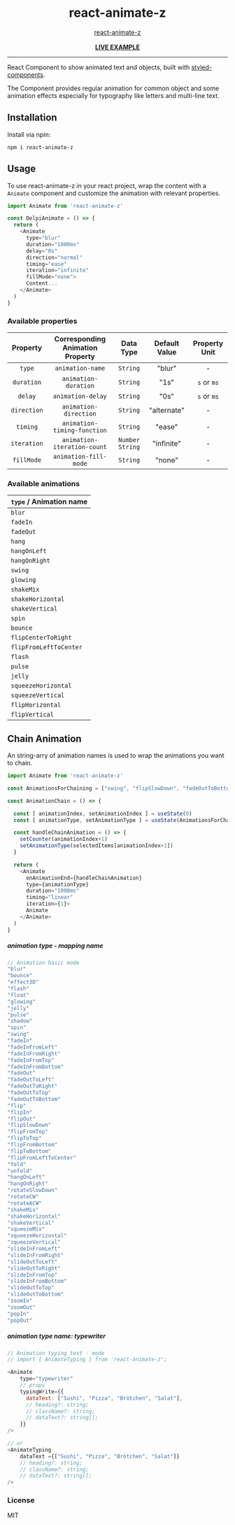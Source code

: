 <div align="center">
    <h1>react-animate-z</h1>
    <a href="https://www.npmjs.com/package/react-animate-z">react-animate-z</a>
    <br />
    <br />
    <b><a href="https://codesandbox.io/u/delpi.k">LIVE EXAMPLE</a></b>
</div>

---
React Component to show animated text and objects, built with [styled-components](https://www.styled-components.com/).

The Component provides regular animation for common object and some animation effects especially for typography like letters and multi-line text.

## Installation

Install via npm:

```
npm i react-animate-z
```

 ## Usage

To use react-animate-z in your react project, wrap the content with a `Animate` component and customize the animation with relevant properties.

```js
import Animate from 'react-animate-z'

const DelpiAnimate = () => {
  return (
    <Animate
      type="blur"
      duration="1000ms"
      delay="0s"
      direction="normal"
      timing="ease"
      iteration="infinite"
      fillMode="none">
      Content...
    </Animate>
  )
}
```

### Available properties

|  Property   | Corresponding Animation Property |     Data Type     | Default  Value | Property Unit |
| :---------: | :------------------------------: | :---------------: | :------------: | :-----------: |
|   `type`    |         `animation-name`         |     `String`      |     "blur"     |       -       |
| `duration`  |       `animation-duration`       |     `String`      |      "1s"      |  `s` or `ms`  |
|   `delay`   |        `animation-delay`         |     `String`      |      "0s"      |  `s` or `ms`  |
| `direction` |      `animation-direction`       |     `String`      |  "alternate"   |       -       |
|  `timing`   |   `animation-timing-function`    |     `String`      |     "ease"     |       -       |
| `iteration` |   `animation-iteration-count`    | `Number` `String` |   "infinite"   |       -       |
| `fillMode`  |      `animation-fill-mode`       |     `String`      |     "none"     |       -       |

### Available animations

| `type` / Animation name |
| ----------------------- |
| `blur`                  |
| `fadeIn`                |
| `fadeOut`               |
| `hang`                  |
| `hangOnLeft`            |
| `hangOnRight`           |
| `swing`                 |
| `glowing`               |
| `shakeMix`              |
| `shakeHorizontal`       |
| `shakeVertical`         |
| `spin`                  |
| `bounce`                |
| `flipCenterToRight`     |
| `flipFromLeftToCenter`  |
| `flash`                 |
| `pulse`                 |
| `jelly`                 |
| `squeezeHorizontal`     |
| `squeezeVertical`       |
| `flipHorizontal`        |
| `flipVertical`          |


## Chain Animation

An string-arry of animation names is used to wrap the animations you want to chain.

```js
import Animate from 'react-animate-z'

const AnimationsForChaining = ["swing", "flipSlowDown", "fadeOutToBottom", "jelly"]

const AnimationChain = () => {

  const [ animationIndex, setAnimationIndex ] = useState(0)
  const [ animationType, setAnimationType ] = useState(AnimationsForChaining[0])

  const handleChainAnimation = () => {
    setCounter(animationIndex+1)
    setAnimationType(selectedItems[animationIndex+1])
  }

  return (
    <Animate
      onAnimationEnd={handleChainAnimation}
      type={animationType}
      duration="1000ms"
      timing="linear"
      iteration={1}>
      Animate
    </Animate>
  )
}
```

##### animation type - mapping name

```js
// Animation basic mode
"blur"
"bounce"
"effect3D"
"flash"
"float"
"glowing"
"jelly"
"pulse"
"shadow"
"spin"
"swing"
"fadeIn"
"fadeInFromLeft"
"fadeInFromRight"
"fadeInFromTop"
"fadeInFromBottom"
"fadeOut"
"fadeOutToLeft"
"fadeOutToRight"
"fadeOutToTop"
"fadeOutToBottom"
"flip"
"flipIn"
"flipOut"
"flipSlowDown"
"flipFromTop"
"flipToTop"
"flipFromBottom"
"flipToBottom"
"flipFromLeftToCenter"
"fold"
"unfold"
"hangOnLeft"
"hangOnRight"
"rotateSlowDown"
"rotateCW"
"rotateACW"
"shakeMix"
"shakeHorizontal"
"shakeVertical"
"squeezeMix"
"squeezeHorizontal"
"squeezeVertical"
"slideInFromLeft"
"slideInFromRight"
"slideOutToLeft"
"slideOutToRight"
"slideInFromTop"
"slideInFromBottom"
"slideOutToTop"
"slideOutToBottom"
"zoomIn"
"zoomOut"
"popIn"
"popOut"
```

##### animation type name: typewriter

```js
// Animation typing text - mode
// import { AnimateTyping } from 'react-animate-z';

<Animate
    type="typewriter"
    // props
    typingWrite={{
      dataText: ["Sushi", "Pizza", "Brötchen", "Salat"],
      // heading?: string;
      // className?: string;
      // dataText?: string[];
    }}
/>

// or
<AnimateTyping
    dataText ={["Sushi", "Pizza", "Brötchen", "Salat"]}
    // heading?: string;
    // className?: string;
    // dataText?: string[];
/>
```

### License

MIT
